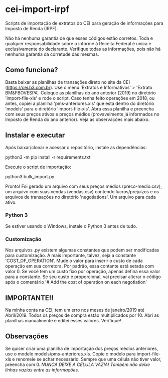 # cei-import-irpf

Scripts de importação de extratos do CEI para geração de informações para Imposto de Renda (IRPF). 

Não há nenhuma garantia de que esses códigos estão corretos. Toda e qualquer responsabilidade sobre o informe à Receita Federal é unica e exclusivamente do declarante. Verifique todas as informações, pois não há nenhuma garantia da corretude das mesmas.

## Como funciona?

Basta baixar as planilhas de transações direto no site da CEI (https://cei.b3.com.br). Use o menu 'Extratos e Informativos' > 'Extrato BM&FBOVESPA'. Coloque as planilhas do ano anterior (2019) no diretório 'import-file-xls' e rode o script. Caso tenha feito operações em 2018, ou antes, copiei a planilha 'pms-anteriores.xls' que está dentro do diretório 'models' para o diretório 'import-file-xls'. Abra essa planilha e preencha com seus preços ativos e preços médios (provavelmente já informados no Imposto de Renda do ano anterior). Veja as observações mais abaixo.

## Instalar e executar

Após baixar/clonar e acessar o repositório, instale as dependências:

  python3 -m pip install -r requirements.txt

Execute o script de importação:

  python3 bulk_import.py

Pronto! Foi gerado um arquivo com seus preços médios (preco-medio.csv), um arquivo com suas vendas (vendas.csv) contendo lucros/prejuízos e os arquivos de transações no diretório 'negotiations'. Um arquivo para cada ativo.

### Python 3

Se estiver usando o Windows, instale o Python 3 antes de tudo.

### Customização

Nos arquivos .py existem algumas constantes que podem ser modificadas para customização. A mais importante, talvez, seja a constante 'COST_OF_OPERATION'. Mude o valor para inserir o custo de cada operação em sua corretora. Por padrão, essa contante está setada com valor 0. Se você tem um custo fixo por operação, apenas defina essa valor para a constante. Se seu custo é proporcional, vai precisar alterar o código após o comentário '# Add the cost of operation on each negotiation'

## IMPORTANTE!!

Na minha conta na CEI, tem um erro nos meses de janeiro/2019 até Abril/2019. Todos os preços de compra estão multiplicados por 10. Abri as planilhas manualmente e editei esses valores. Verifique!


## Observações

Se quiser criar uma planilha de importação dos preços médios anteriores, use o modelo models/pms-anteriores.xls. Copie o modelo para import-file-xls e renomeie se achar necessário. Sempre que uma célula não tiver valor, preencha com 0. *NUNCA DEIXE A CELULA VAZIA! Também não deixe linhas vazias entre as informações.*
